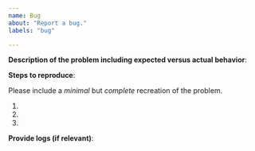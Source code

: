 ```yaml
---
name: Bug
about: "Report a bug."
labels: "bug"

---
```

<!--
GitHub is reserved for bug reports and feature requests; it is not the place
for general questions. If you have a general question, please visit the
[forums](https://discuss.elastic.co/tag/elastic-common-schema).

Please fill in the following details to help us reproduce the bug:
-->

**Description of the problem including expected versus actual behavior**:

**Steps to reproduce**:

Please include a *minimal* but *complete* recreation of the problem.

1.
2.
3.

**Provide logs (if relevant)**:
